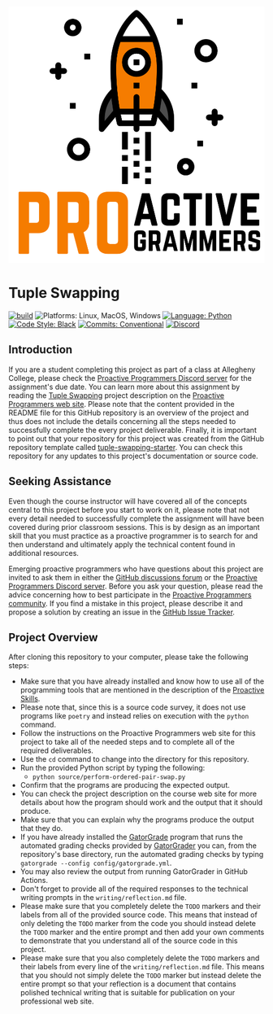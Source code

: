 ![Proactive Programmers](.github/images/Square-Proactive-Programmers-Logo.svg)

# Tuple Swapping

[![build](../../actions/workflows/build.yml/badge.svg)](../../actions/)
![Platforms: Linux, MacOS, Windows](https://img.shields.io/badge/Platform-Linux%20%7C%20MacOS%20%7C%20Windows-blue.svg)
[![Language: Python](https://img.shields.io/badge/Language-Python-blue.svg)](https://www.python.org/)
[![Code Style: Black](https://img.shields.io/badge/Code%20Style-Black-blue.svg)](https://github.com/psf/black)
[![Commits: Conventional](https://img.shields.io/badge/Commits-Conventional-blue.svg)](https://www.conventionalcommits.org/en/v1.0.0/)
[![Discord](https://img.shields.io/discord/872320492936257537?logo=discord)](https://discord.gg/kjah8MFYbR)

## Introduction

If you are a student completing this project as part of a class at Allegheny
College, please check the [Proactive Programmers Discord
server](https://discord.gg/kjah8MFYbR) for the assignment's due date. You can
learn more about this assignment by reading the [Tuple
Swapping](https://proactiveprogrammers.com/discrete-structures/source-code-surveys/tuple-swapping/)
project description on the [Proactive Programmers web
site](https://proactiveprogrammers.com). Please note that the content provided
in the README file for this GitHub repository is an overview of the project and
thus does not include the details concerning all the steps needed to
successfully complete the every project deliverable. Finally, it is important
to point out that your repository for this project was created from the GitHub
repository template called
[tuple-swapping-starter](https://github.com/ProactiveProgrammers/tuple-swapping-starter).
You can check this repository for any updates to this project's documentation
or source code.

## Seeking Assistance

Even though the course instructor will have covered all of the concepts central
to this project before you start to work on it, please note that not every
detail needed to successfully complete the assignment will have been covered
during prior classroom sessions. This is by design as an important skill that
you must practice as a proactive programmer is to search for and then understand
and ultimately apply the technical content found in additional resources.

Emerging proactive programmers who have questions about this project are invited
to ask them in either the [GitHub discussions
forum](https://github.com/ProactiveProgrammers/www.proactiveprogrammers.com/discussions)
or the [Proactive Programmers Discord server](https://discord.gg/kjah8MFYbR).
Before you ask your question, please read the advice concerning how to best
participate in the [Proactive Programmers
community](https://proactiveprogrammers.com/proactive-community/community-connections/).
If you find a mistake in this project, please describe it and propose a solution
by creating an issue in the [GitHub Issue
Tracker](https://github.com/ProactiveProgrammers/www.proactiveprogrammers.com/issues).

## Project Overview

After cloning this repository to your computer, please take the following
steps:

- Make sure that you have already installed and know how to use all of the
  programming tools that are mentioned in the description of the [Proactive
  Skills](https://proactiveprogrammers.com/proactive-skills/technical-skills/introduction-technical-skills/).
- Please note that, since this is a source code survey, it does not use programs
  like `poetry` and instead relies on execution with the `python` command.
- Follow the instructions on the Proactive Programmers web site for this project
  to take all of the needed steps and to complete all of the required
  deliverables.
- Use the `cd` command to change into the directory for this repository.
- Run the provided Python script by typing the following:
  - `python source/perform-ordered-pair-swap.py`
- Confirm that the programs are producing the expected output.
- You can check the project description on the course web site for more details
  about how the program should work and the output that it should produce.
- Make sure that you can explain why the programs produce the output that they do.
- If you have already installed the
  [GatorGrade](https://github.com/GatorEducator/gatorgrade) program that runs
  the automated grading checks provided by
  [GatorGrader](https://github.com/GatorEducator/gatorgrader) you can, from the
  repository's base directory, run the automated grading checks by typing
  `gatorgrade --config config/gatorgrade.yml`.
- You may also review the output from running GatorGrader in GitHub Actions.
- Don't forget to provide all of the required responses to the technical writing
  prompts in the `writing/reflection.md` file.
- Please make sure that you completely delete the `TODO` markers and their
  labels from all of the provided source code. This means that instead of only
  deleting the `TODO` marker from the code you should instead delete the `TODO`
  marker and the entire prompt and then add your own comments to demonstrate
  that you understand all of the source code in this project.
- Please make sure that you also completely delete the `TODO` markers and their
  labels from every line of the `writing/reflection.md` file. This means that
  you should not simply delete the `TODO` marker but instead delete the entire
  prompt so that your reflection is a document that contains polished technical
  writing that is suitable for publication on your professional web site.
